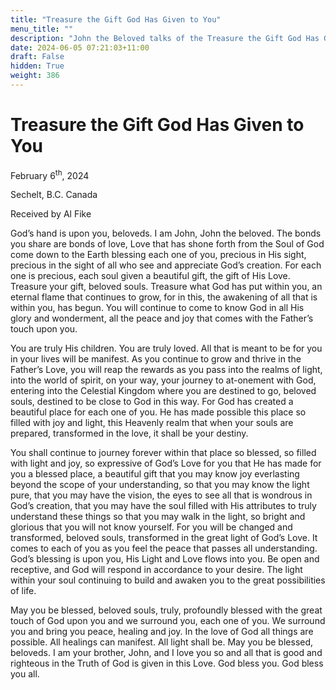 ```yaml
---
title: "Treasure the Gift God Has Given to You"
menu_title: ""
description: "John the Beloved talks of the Treasure the Gift God Has Given to You"
date: 2024-06-05 07:21:03+11:00
draft: False
hidden: True
weight: 386
---
```

# Treasure the Gift God Has Given to You 

February 6<sup>th</sup>, 2024

Sechelt, B.C. Canada

Received by Al Fike 



God’s hand is upon you, beloveds. I am John, John the beloved. The bonds you share are bonds of love, Love that has shone forth from the Soul of God come down to the Earth blessing each one of you, precious in His sight, precious in the sight of all who see and appreciate God’s creation. For each one is precious, each soul given a beautiful gift, the gift of His Love. Treasure your gift, beloved souls. Treasure what God has put within you, an eternal flame that continues to grow, for in this, the awakening of all that is within you, has begun. You will continue to come to know God in all His glory and wonderment, all the peace and joy that comes with the Father’s touch upon you.

You are truly His children. You are truly loved. All that is meant to be for you in your lives will be manifest. As you continue to grow and thrive in the Father’s Love, you will reap the rewards as you pass into the realms of light, into the world of spirit, on your way, your journey to at-onement with God, entering into the Celestial Kingdom where you are destined to go, beloved souls, destined to be close to God in this way. For God has created a beautiful place for each one of you. He has made possible this place so filled with joy and light, this Heavenly realm that when your souls are prepared, transformed in the love, it shall be your destiny. 

You shall continue to journey forever within that place so blessed, so filled with light and joy, so expressive of God’s Love for you that He has made for you a blessed place, a beautiful gift that you may know joy everlasting beyond the scope of your understanding, so that you may know the light pure, that you may have the vision, the eyes to see all that is wondrous in God’s creation, that you may have the soul filled with His attributes to truly understand these things so that you may walk in the light, so bright and glorious that you will not know yourself. For you will be changed and transformed, beloved souls, transformed in the great light of God’s Love. It comes to each of you as you feel the peace that passes all understanding. God’s blessing is upon you, His Light and Love flows into you. Be open and receptive,  and God will respond in accordance to your desire. The light within your soul continuing to build and awaken you to the great possibilities of life.

May you be blessed, beloved souls, truly, profoundly blessed with the great touch of God upon you and we surround you, each one of you. We surround you and bring you peace, healing and joy. In the love of God all things are possible. All healings can manifest. All light shall be. May you be blessed, beloveds. I am your brother, John, and I love you so and all that is good and righteous in the Truth of God is given in this Love. God bless you. God bless you all.